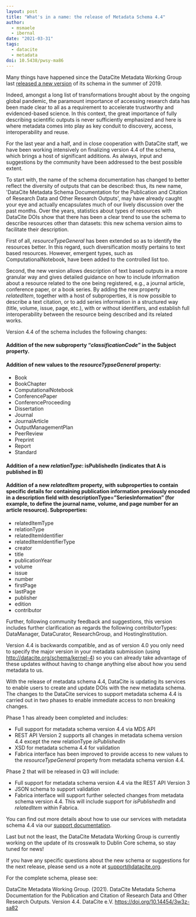 ```yaml
---
layout: post
title: "What's in a name: the release of Metadata Schema 4.4"
author:
  - msmaele
  - ibernal
date: "2021-03-31"
tags:
  - datacite
  - metadata
doi: 10.5438/pwsy-ma86
---
```


Many things have happened since the DataCite Metadata Working Group last [released a new version](https://doi.org/10.5438/vgaq-ar22) of its schema in the summer of 2019.

Indeed, amongst a long list of transformations brought about by the ongoing global pandemic, the paramount importance of accessing research data has been made clear to all as a requirement to accelerate trustworthy and evidenced-based science. In this context, the great importance of fully describing scientific outputs is never sufficiently emphasized and here is where metadata comes into play as key conduit to discovery, access, interoperability and reuse.

For the last year and a half, and in close cooperation with DataCite staff, we have been working intensively on finalizing version 4.4 of the schema, which brings a host of significant additions. As always, input and suggestions by the community have been addressed to the best possible extent.

To start with, the name of the schema documentation has changed to better reflect the diversity of outputs that can be described: thus, its new name, 'DataCite Metadata Schema Documentation for the Publication and Citation of Research Data and Other Research Outputs', may have already caught your eye and actually encapsulates much of our lively discussion over the past months. Over the years, statistics about types of resources with DataCite DOIs show that there has been a clear trend to use the schema to describe resources other than datasets: this new schema version aims to facilitate their description.

First of all, _resourceTypeGeneral_ has been extended so as to identify the resources better. In this regard, such diversification mostly pertains to text based resources. However, emergent types, such as ComputationalNotebook, have been added to the controlled list too.

Second, the new version allows description of text based outputs in a more granular way and gives detailed guidance on how to include information about a resource related to the one being registered, e.g., a journal article, conference paper, or a book series. By adding the new property _relatedItem_, together with a host of subproperties, it is now possible to describe a text citation, or to add series information in a structured way (title, volume, issue, page, etc.), with or without identifiers, and establish full interoperability between the resource being described and its related works.

Version 4.4 of the schema includes the following changes:

#### Addition of the new subproperty “_classificationCode_” in the Subject property.

#### Addition of new values to the _resourceTypseGeneral_ property:

- Book
- BookChapter
- ComputationalNotebook
- ConferencePaper
- ConferenceProceeding
- Dissertation
- Journal
- JournalArticle
- OutputManagementPlan
- PeerReview
- Preprint
- Report
- Standard

#### Addition of a new _relationType_: isPublishedIn (indicates that A is published in B)

#### Addition of a new _relatedItem_ property, with subproperties to contain specific details for containing publication information previously encoded in a description field with descriptionType=”SeriesInformation” (for example, to define the journal name, volume, and page number for an article resource). Subproperties:

- relatedItemType
- relationType
- relatedItemIdentifier
- relatedItemIdentifierType
- creator
- title
- publicationYear
- volume
- issue
- number
- firstPage
- lastPage
- publisher
- edition
- contributor

Further, following community feedback and suggestions, this version includes further clarification as regards the following contributorTypes: DataManager, DataCurator, ResearchGroup, and HostingInstitution.

Version 4.4 is backwards compatible, and as of version 4.0 you only need to specify the major version in your metadata submission (using <http://datacite.org/schema/kernel-4>) so you can already take advantage of these updates without having to change anything else about how you send metadata to us.

With the release of metadata schema 4.4, DataCite is updating its services to enable users to create and update DOIs with the new metadata schema. The changes to the DataCite services to support metadata schema 4.4 is carried out in two phases to enable immediate access to non breaking changes.

Phase 1 has already been completed and includes:

- Full support for metadata schema version 4.4 via MDS API
- REST API Version 2 supports all changes in metadata schema version 4.4 except the new relationType _isPublishedIn_
- XSD for metadata schema 4.4 for validation
- Fabrica interface has been improved to provide access to new values to the _resourceTypeGeneral_ property from metadata schema version 4.4.

Phase 2 that will be released in Q3 will include:

- Full support for metadata schema version 4.4 via the REST API Version 3
- JSON schema to support validation
- Fabrica interface will support further selected changes from metadata schema version 4.4. This will include support for _isPublishedIn_ and _relatedItem_ within Fabrica.

You can find out more details about how to use our services with metadata schema 4.4 via our [support documentation](https://support.datacite.org/docs/datacite-metadata-schema-44).

Last but not the least, the DataCite Metadata Working Group is currently working on the update of its crosswalk to Dublin Core schema, so stay tuned for news!

If you have any specific questions about the new schema or suggestions for the next release, please send us a note at support@datacite.org.

For the complete schema, please see:

DataCite Metadata Working Group. (2021). DataCite Metadata Schema Documentation for the Publication and Citation of Research Data and Other Research Outputs. Version 4.4. DataCite e.V. <https://doi.org/10.14454/3w3z-sa82>
